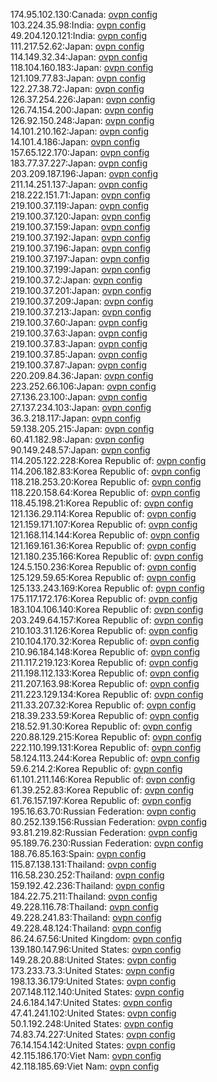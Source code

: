 174.95.102.130:Canada: [ovpn config](vpn/174_95_102_130.ovpn)  
103.224.35.98:India: [ovpn config](vpn/103_224_35_98.ovpn)  
49.204.120.121:India: [ovpn config](vpn/49_204_120_121.ovpn)  
111.217.52.62:Japan: [ovpn config](vpn/111_217_52_62.ovpn)  
114.149.32.34:Japan: [ovpn config](vpn/114_149_32_34.ovpn)  
118.104.160.183:Japan: [ovpn config](vpn/118_104_160_183.ovpn)  
121.109.77.83:Japan: [ovpn config](vpn/121_109_77_83.ovpn)  
122.27.38.72:Japan: [ovpn config](vpn/122_27_38_72.ovpn)  
126.37.254.226:Japan: [ovpn config](vpn/126_37_254_226.ovpn)  
126.74.154.200:Japan: [ovpn config](vpn/126_74_154_200.ovpn)  
126.92.150.248:Japan: [ovpn config](vpn/126_92_150_248.ovpn)  
14.101.210.162:Japan: [ovpn config](vpn/14_101_210_162.ovpn)  
14.101.4.186:Japan: [ovpn config](vpn/14_101_4_186.ovpn)  
157.65.122.170:Japan: [ovpn config](vpn/157_65_122_170.ovpn)  
183.77.37.227:Japan: [ovpn config](vpn/183_77_37_227.ovpn)  
203.209.187.196:Japan: [ovpn config](vpn/203_209_187_196.ovpn)  
211.14.251.137:Japan: [ovpn config](vpn/211_14_251_137.ovpn)  
218.222.151.71:Japan: [ovpn config](vpn/218_222_151_71.ovpn)  
219.100.37.119:Japan: [ovpn config](vpn/219_100_37_119.ovpn)  
219.100.37.120:Japan: [ovpn config](vpn/219_100_37_120.ovpn)  
219.100.37.159:Japan: [ovpn config](vpn/219_100_37_159.ovpn)  
219.100.37.192:Japan: [ovpn config](vpn/219_100_37_192.ovpn)  
219.100.37.196:Japan: [ovpn config](vpn/219_100_37_196.ovpn)  
219.100.37.197:Japan: [ovpn config](vpn/219_100_37_197.ovpn)  
219.100.37.199:Japan: [ovpn config](vpn/219_100_37_199.ovpn)  
219.100.37.2:Japan: [ovpn config](vpn/219_100_37_2.ovpn)  
219.100.37.201:Japan: [ovpn config](vpn/219_100_37_201.ovpn)  
219.100.37.209:Japan: [ovpn config](vpn/219_100_37_209.ovpn)  
219.100.37.213:Japan: [ovpn config](vpn/219_100_37_213.ovpn)  
219.100.37.60:Japan: [ovpn config](vpn/219_100_37_60.ovpn)  
219.100.37.63:Japan: [ovpn config](vpn/219_100_37_63.ovpn)  
219.100.37.83:Japan: [ovpn config](vpn/219_100_37_83.ovpn)  
219.100.37.85:Japan: [ovpn config](vpn/219_100_37_85.ovpn)  
219.100.37.87:Japan: [ovpn config](vpn/219_100_37_87.ovpn)  
220.209.84.36:Japan: [ovpn config](vpn/220_209_84_36.ovpn)  
223.252.66.106:Japan: [ovpn config](vpn/223_252_66_106.ovpn)  
27.136.23.100:Japan: [ovpn config](vpn/27_136_23_100.ovpn)  
27.137.234.103:Japan: [ovpn config](vpn/27_137_234_103.ovpn)  
36.3.218.117:Japan: [ovpn config](vpn/36_3_218_117.ovpn)  
59.138.205.215:Japan: [ovpn config](vpn/59_138_205_215.ovpn)  
60.41.182.98:Japan: [ovpn config](vpn/60_41_182_98.ovpn)  
90.149.248.57:Japan: [ovpn config](vpn/90_149_248_57.ovpn)  
114.205.122.228:Korea Republic of: [ovpn config](vpn/114_205_122_228.ovpn)  
114.206.182.83:Korea Republic of: [ovpn config](vpn/114_206_182_83.ovpn)  
118.218.253.20:Korea Republic of: [ovpn config](vpn/118_218_253_20.ovpn)  
118.220.158.64:Korea Republic of: [ovpn config](vpn/118_220_158_64.ovpn)  
118.45.198.21:Korea Republic of: [ovpn config](vpn/118_45_198_21.ovpn)  
121.136.29.114:Korea Republic of: [ovpn config](vpn/121_136_29_114.ovpn)  
121.159.171.107:Korea Republic of: [ovpn config](vpn/121_159_171_107.ovpn)  
121.168.114.144:Korea Republic of: [ovpn config](vpn/121_168_114_144.ovpn)  
121.169.161.36:Korea Republic of: [ovpn config](vpn/121_169_161_36.ovpn)  
121.180.235.166:Korea Republic of: [ovpn config](vpn/121_180_235_166.ovpn)  
124.5.150.236:Korea Republic of: [ovpn config](vpn/124_5_150_236.ovpn)  
125.129.59.65:Korea Republic of: [ovpn config](vpn/125_129_59_65.ovpn)  
125.133.243.169:Korea Republic of: [ovpn config](vpn/125_133_243_169.ovpn)  
175.117.172.176:Korea Republic of: [ovpn config](vpn/175_117_172_176.ovpn)  
183.104.106.140:Korea Republic of: [ovpn config](vpn/183_104_106_140.ovpn)  
203.249.64.157:Korea Republic of: [ovpn config](vpn/203_249_64_157.ovpn)  
210.103.31.126:Korea Republic of: [ovpn config](vpn/210_103_31_126.ovpn)  
210.104.170.32:Korea Republic of: [ovpn config](vpn/210_104_170_32.ovpn)  
210.96.184.148:Korea Republic of: [ovpn config](vpn/210_96_184_148.ovpn)  
211.117.219.123:Korea Republic of: [ovpn config](vpn/211_117_219_123.ovpn)  
211.198.112.133:Korea Republic of: [ovpn config](vpn/211_198_112_133.ovpn)  
211.207.163.98:Korea Republic of: [ovpn config](vpn/211_207_163_98.ovpn)  
211.223.129.134:Korea Republic of: [ovpn config](vpn/211_223_129_134.ovpn)  
211.33.207.32:Korea Republic of: [ovpn config](vpn/211_33_207_32.ovpn)  
218.39.233.59:Korea Republic of: [ovpn config](vpn/218_39_233_59.ovpn)  
218.52.91.30:Korea Republic of: [ovpn config](vpn/218_52_91_30.ovpn)  
220.88.129.215:Korea Republic of: [ovpn config](vpn/220_88_129_215.ovpn)  
222.110.199.131:Korea Republic of: [ovpn config](vpn/222_110_199_131.ovpn)  
58.124.113.244:Korea Republic of: [ovpn config](vpn/58_124_113_244.ovpn)  
59.6.214.2:Korea Republic of: [ovpn config](vpn/59_6_214_2.ovpn)  
61.101.211.146:Korea Republic of: [ovpn config](vpn/61_101_211_146.ovpn)  
61.39.252.83:Korea Republic of: [ovpn config](vpn/61_39_252_83.ovpn)  
61.76.157.197:Korea Republic of: [ovpn config](vpn/61_76_157_197.ovpn)  
195.16.63.70:Russian Federation: [ovpn config](vpn/195_16_63_70.ovpn)  
80.252.139.156:Russian Federation: [ovpn config](vpn/80_252_139_156.ovpn)  
93.81.219.82:Russian Federation: [ovpn config](vpn/93_81_219_82.ovpn)  
95.189.76.230:Russian Federation: [ovpn config](vpn/95_189_76_230.ovpn)  
188.76.85.163:Spain: [ovpn config](vpn/188_76_85_163.ovpn)  
115.87.138.131:Thailand: [ovpn config](vpn/115_87_138_131.ovpn)  
116.58.230.252:Thailand: [ovpn config](vpn/116_58_230_252.ovpn)  
159.192.42.236:Thailand: [ovpn config](vpn/159_192_42_236.ovpn)  
184.22.75.211:Thailand: [ovpn config](vpn/184_22_75_211.ovpn)  
49.228.116.78:Thailand: [ovpn config](vpn/49_228_116_78.ovpn)  
49.228.241.83:Thailand: [ovpn config](vpn/49_228_241_83.ovpn)  
49.228.48.124:Thailand: [ovpn config](vpn/49_228_48_124.ovpn)  
86.24.67.56:United Kingdom: [ovpn config](vpn/86_24_67_56.ovpn)  
139.180.147.96:United States: [ovpn config](vpn/139_180_147_96.ovpn)  
149.28.20.88:United States: [ovpn config](vpn/149_28_20_88.ovpn)  
173.233.73.3:United States: [ovpn config](vpn/173_233_73_3.ovpn)  
198.13.36.179:United States: [ovpn config](vpn/198_13_36_179.ovpn)  
207.148.112.140:United States: [ovpn config](vpn/207_148_112_140.ovpn)  
24.6.184.147:United States: [ovpn config](vpn/24_6_184_147.ovpn)  
47.41.241.102:United States: [ovpn config](vpn/47_41_241_102.ovpn)  
50.1.192.248:United States: [ovpn config](vpn/50_1_192_248.ovpn)  
74.83.74.227:United States: [ovpn config](vpn/74_83_74_227.ovpn)  
76.14.154.142:United States: [ovpn config](vpn/76_14_154_142.ovpn)  
42.115.186.170:Viet Nam: [ovpn config](vpn/42_115_186_170.ovpn)  
42.118.185.69:Viet Nam: [ovpn config](vpn/42_118_185_69.ovpn)  
